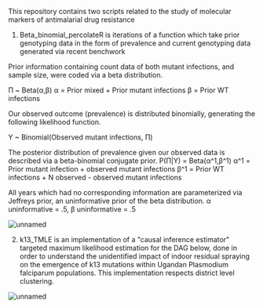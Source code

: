 This repository contains two scripts related to the study of molecular markers of antimalarial drug resistance

1. Beta_binomial_percolateR is iterations of a function which take prior genotyping data in the form of prevalence and current genotyping data generated via recent benchwork


Prior information containing count data of both mutant infections, and sample size, were coded via a beta distribution.

Π ~ Beta(α,β)
α = Prior mixed + Prior mutant infections
β = Prior WT infections

Our observed outcome (prevalence) is distributed binomially, generating the following likelihood function.

Y ~ Binomial(Observed mutant infections, Π) 

The posterior distribution of prevalence given our observed data is described via a beta-binomial conjugate prior. 
	P(Π|Y) = Beta(α^1,β^1) 
α^1 = Prior mutant infection + observed mutant infections 
β^1 = Prior WT infections + N observed - observed mutant infections 

All years which had no corresponding information are parameterized via Jeffreys prior, an uninformative prior of the beta distribution.
α uninformative = .5, 
β uninformative = .5

![unnamed](https://github.com/user-attachments/assets/6a6264a2-9bf6-4aee-bd60-6d7c5db81cee)

2. k13_TMLE is an implementation of a "causal inference estimator" targeted maximum likelihood estimation for the DAG below, done in order to understand the unidentified impact of indoor residual spraying on the emergence of k13 mutations within Ugandan Plasmodium falciparum populations. This implementation respects district level clustering.

![unnamed](https://github.com/user-attachments/assets/48138212-5c41-469b-8141-9efc3a57fb42)






